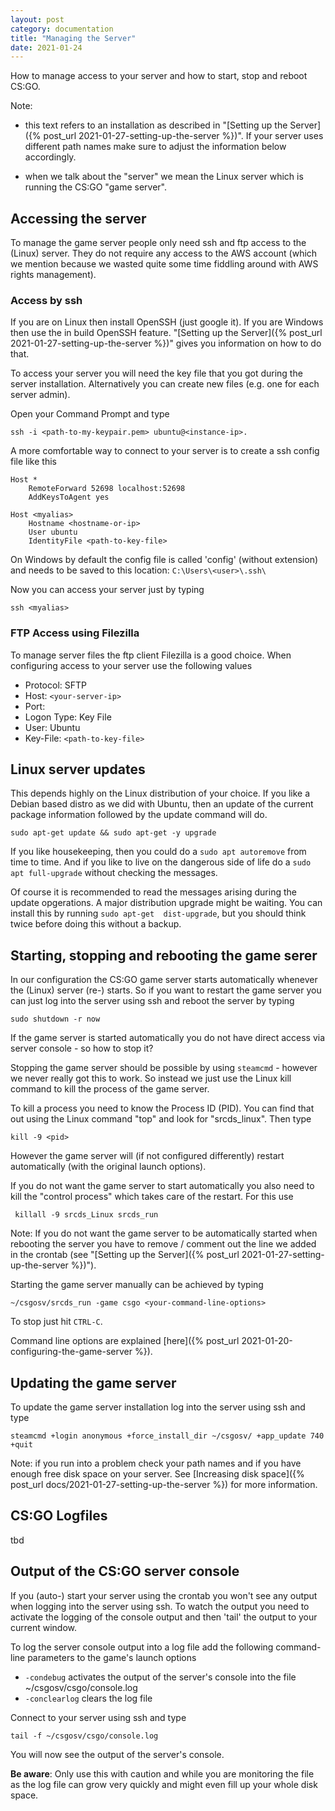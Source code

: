 ```yaml
---
layout: post
category: documentation
title: "Managing the Server"
date: 2021-01-24
---
```


How to manage access to your server and how to start, stop and reboot CS:GO.

Note: 

* this text refers to an installation as described in "[Setting up the Server]({% post_url 2021-01-27-setting-up-the-server %})". If your server uses different path names make sure to adjust the information below accordingly.

 * when we talk about the "server" we mean the Linux server which is running the CS:GO "game server". 


## Accessing the server ##

To manage the game server people only need ssh and ftp access to the (Linux) server. They do not require any access to the AWS account (which we mention because we wasted quite some time fiddling around with AWS rights management).

### Access by ssh ###

If you are on Linux then install OpenSSH (just google it). If you are Windows then use the in build OpenSSH feature. "[Setting up the Server]({% post_url 2021-01-27-setting-up-the-server %})" gives you information on how to do that.

To access your server you will need the key file that you got during the server installation. Alternatively you can create new files (e.g. one for each server admin).

Open your Command Prompt and type 

    ssh -i <path-to-my-keypair.pem> ubuntu@<instance-ip>.

A more comfortable way to connect to your server is to create a ssh config file like this

    Host *
        RemoteForward 52698 localhost:52698
        AddKeysToAgent yes
        
    Host <myalias>
        Hostname <hostname-or-ip>
        User ubuntu
        IdentityFile <path-to-key-file>

On Windows by default the config file is called 'config' (without extension) and needs to be saved to this location:  `C:\Users\<user>\.ssh\`

Now you can access your server just by typing

    ssh <myalias>

### FTP Access using  Filezilla ###

To manage server files the ftp client Filezilla is a good choice. When configuring access to your server use the following values

* Protocol: SFTP
* Host: `<your-server-ip>`
* Port: 
* Logon Type: Key File
* User: Ubuntu
* Key-File: `<path-to-key-file>`


## Linux server updates ##

This depends highly on the Linux distribution of your choice. If you like a Debian based distro as we did with Ubuntu, then an update of the current package information followed by the update command will do.

```
sudo apt-get update && sudo apt-get -y upgrade
```

If you like housekeeping, then you could do a `sudo apt autoremove` from time to time. And if you like to live on the dangerous side of life do a `sudo apt full-upgrade` without checking the messages.

Of course it is recommended to read the messages arising during the update opgerations. A major distribution upgrade might be waiting. You can install this by running `sudo apt-get  dist-upgrade`, but you should think twice before doing this without a backup.
## Starting, stopping and rebooting the game serer ##

In our configuration the CS:GO game server starts automatically whenever the (Linux) server (re-) starts. So if you want to restart the game server you can just log into the server using ssh and reboot the server by typing 

    sudo shutdown -r now

If the game server is started automatically you do not have direct access via server console - so how to stop it?

Stopping the game server should be possible by using `steamcmd` - however we never really got this to work. So instead we just use the Linux kill command to kill the process of the game server.

To kill a process you need to know the Process ID (PID). You can find that out using the Linux command "top" and look for "srcds_linux". Then type

    kill -9 <pid>

However the game server will (if not configured differently) restart automatically (with the original launch options).

If you do not want the game server to start automatically you also need to kill the "control process" which takes care of the restart. For this use 
 
     killall -9 srcds_Linux srcds_run 

Note: If you do not want the game server to be automatically started when rebooting the server you have to remove / comment out the line we added in the crontab (see "[Setting up the Server]({% post_url 2021-01-27-setting-up-the-server %})").

Starting the game server manually can be achieved by typing

    ~/csgosv/srcds_run -game csgo <your-command-line-options>
 
To stop just hit `CTRL-C`.

Command line options are explained [here]({% post_url 2021-01-20-configuring-the-game-server %}).


## Updating the game server ##

To update the game server installation log into the server using ssh and type

    steamcmd +login anonymous +force_install_dir ~/csgosv/ +app_update 740 +quit

Note: if you run into a problem check your path names and if you have enough free disk space on your server. See [Increasing disk space]({% post_url docs/2021-01-27-setting-up-the-server %}) for more information.

## CS:GO Logfiles ##

tbd

## Output of the CS:GO server console ##

If you (auto-) start your server using the crontab you won't see any output when logging into the server using ssh. To watch the output you need to activate the logging of the console output and then 'tail' the output to your current window.

To log the server console output into a log file add the following command-line parameters to the game's launch options 

* `-condebug` activates the output of the server's console into the file ~/csgosv/csgo/console.log 
* `-conclearlog` clears the log file

Connect to your server using ssh and type

    tail -f ~/csgosv/csgo/console.log

You will now see the output of the server's console.

**Be aware**: Only use this with caution and while you are monitoring the file as the log file can grow very quickly and might even fill up your whole disk space.




